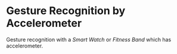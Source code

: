 # Gesture Recognition by Accelerometer

Gesture recognition with a *Smart Watch* or *Fitness Band* which has accelerometer.